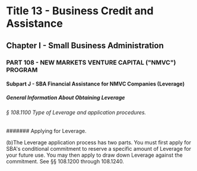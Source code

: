 
# Title 13 - Business Credit and Assistance
## Chapter I - Small Business Administration
### PART 108 - NEW MARKETS VENTURE CAPITAL ("NMVC") PROGRAM
#### Subpart J - SBA Financial Assistance for NMVC Companies (Leverage)
##### General Information About Obtaining Leverage
###### § 108.1100 Type of Leverage and application procedures.
####### Applying for Leverage.

(b)The Leverage application process has two parts. You must first apply for SBA's conditional commitment to reserve a specific amount of Leverage for your future use. You may then apply to draw down Leverage against the commitment. See §§ 108.1200 through 108.1240.
